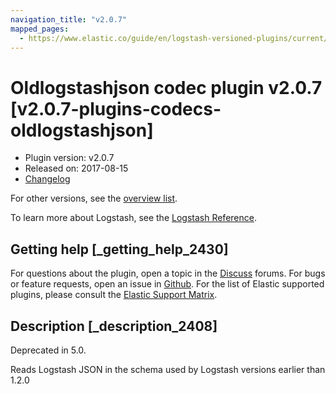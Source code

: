 ```yaml
---
navigation_title: "v2.0.7"
mapped_pages:
  - https://www.elastic.co/guide/en/logstash-versioned-plugins/current/v2.0.7-plugins-codecs-oldlogstashjson.html
---
```


# Oldlogstashjson codec plugin v2.0.7 [v2.0.7-plugins-codecs-oldlogstashjson]

* Plugin version: v2.0.7
* Released on: 2017-08-15
* [Changelog](https://github.com/logstash-plugins/logstash-codec-oldlogstashjson/blob/v2.0.7/CHANGELOG.md)

For other versions, see the [overview list](codec-oldlogstashjson-index.md).

To learn more about Logstash, see the [Logstash Reference](https://www.elastic.co/guide/en/logstash/current/index.html).

## Getting help [_getting_help_2430]

For questions about the plugin, open a topic in the [Discuss](http://discuss.elastic.co) forums. For bugs or feature requests, open an issue in [Github](https://github.com/logstash-plugins/logstash-codec-oldlogstashjson). For the list of Elastic supported plugins, please consult the [Elastic Support Matrix](https://www.elastic.co/support/matrix#matrix_logstash_plugins).

## Description [_description_2408]

Deprecated in 5.0.

Reads Logstash JSON in the schema used by Logstash versions earlier than 1.2.0

